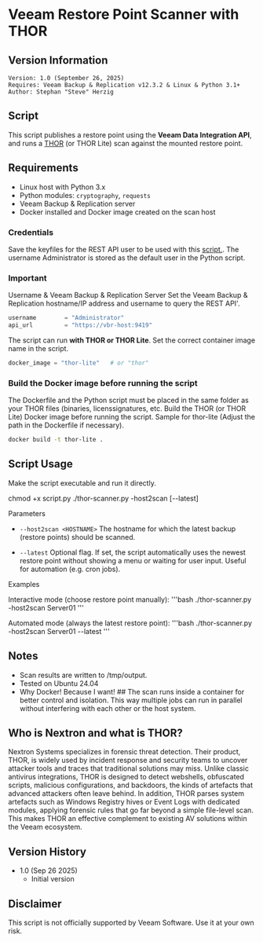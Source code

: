 # Veeam Restore Point Scanner with THOR

## Version Information
~~~~
Version: 1.0 (September 26, 2025)
Requires: Veeam Backup & Replication v12.3.2 & Linux & Python 3.1+
Author: Stephan "Steve" Herzig
~~~~
## Script
This script publishes a restore point using the **Veeam Data Integration API**, and runs a [THOR](https://www.nextron-systems.com/thor/) (or THOR Lite) scan against the mounted restore point.

## Requirements
- Linux host with Python 3.x 
- Python modules: `cryptography`, `requests`
- Veeam Backup & Replication server
- Docker installed and Docker image created on the scan host

### Credentials
Save the keyfiles for the REST API user to be used with this [script.](https://github.com/yetanothermightytool/python/tree/main/misc/fernet). The username Administrator is stored as the default user in the Python script.

### Important
Username & Veeam Backup & Replication Server
 Set the Veeam Backup & Replication hostname/IP address and username to query the REST API'.
 ```python
username        = "Administrator"
api_url         = "https://vbr-host:9419"
```

The script can run **with THOR or THOR Lite**. Set the correct container image name in the script.
 ```python
 docker_image = "thor-lite"   # or "thor"
```

### Build the Docker image before running the script
The Dockerfile and the Python script must be placed in the same folder as your THOR files (binaries, licenssignatures, etc.
Build the THOR (or THOR Lite) Docker image before running the script. Sample for thor-lite (Adjust the path in the Dockerfile if necessary).
```bash
docker build -t thor-lite .
```

## Script Usage
Make the script executable and run it directly.

chmod +x script.py
./thor-scanner.py -host2scan <HOSTNAME> [--latest]

Parameters
- `--host2scan <HOSTNAME>`
The hostname for which the latest backup (restore points) should be scanned.

- `--latest`
Optional flag. If set, the script automatically uses the newest restore point without showing a menu or waiting for user input.
Useful for automation (e.g. cron jobs).

Examples

Interactive mode (choose restore point manually):
'''bash
./thor-scanner.py -host2scan Server01
'''

Automated mode (always the latest restore point):
'''bash
./thor-scanner.py -host2scan Server01 --latest
'''

## Notes
- Scan results are written to /tmp/output.
- Tested on Ubuntu 24.04
- Why Docker! Because I want! ## The scan runs inside a container for better control and isolation. This way multiple jobs can run in parallel without interfering with each other or the host system.

## Who is Nextron and what is THOR?
Nextron Systems specializes in forensic threat detection. Their product, THOR, is widely used by incident response and security teams to uncover attacker tools and traces that traditional solutions may miss. 
Unlike classic antivirus integrations, THOR is designed to detect webshells, obfuscated scripts, malicious configurations, and backdoors, the kinds of artefacts that advanced attackers often leave behind. In addition, THOR parses system artefacts such as Windows Registry hives or Event Logs with dedicated modules, applying forensic rules that go far beyond a simple file-level scan. 
This makes THOR an effective complement to existing AV solutions within the Veeam ecosystem.

## Version History
- 1.0 (Sep 26 2025)
  - Initial version
    
## Disclaimer

This script is not officially supported by Veeam Software. Use it at your own risk.
